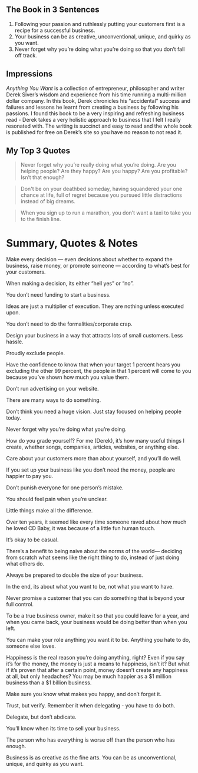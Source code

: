 ## The Book in 3 Sentences

1. Following your passion and ruthlessly putting your customers first is a recipe for a successful business.
2. Your business can be as creative, unconventional, unique, and quirky as you want.
3. Never forget why you’re doing what you’re doing so that you don’t fall off track.

## Impressions

*Anything You Want* is a collection of entrepreneur, philosopher and writer Derek Siver’s wisdom and experience from his time running a multi-million dollar company. In this book, Derek chronicles his “accidental” success and failures and lessons he learnt from creating a business by following his passions. I found this book to be a very inspiring and refreshing business read - Derek takes a very holistic approach to business that I felt I really resonated with. The writing is succinct and easy to read and the whole book is published for free on Derek’s site so you have no reason to not read it.

## My Top 3 Quotes

> Never forget why you’re really doing what you’re doing. Are you helping people? Are they happy? Are you happy? Are you profitable? Isn’t that enough?

> Don't be on your deathbed someday, having squandered your one chance at life, full of regret because you pursued little distractions instead of big dreams.

> When you sign up to run a marathon, you don’t want a taxi to take you to the finish line.

# Summary, Quotes & Notes

Make every decision — even decisions about whether to expand the business, raise money, or promote someone — according to what’s best for your customers.

When making a decision, its either “hell yes” or “no”.

You don’t need funding to start a business.

Ideas are just a multiplier of execution. They are nothing unless executed upon.

You don’t need to do the formalities/corporate crap.

Design your business in a way that attracts lots of small customers. Less hassle.

Proudly exclude people.

Have the confidence to know that when your target 1 percent hears you excluding the other 99 percent, the people in that 1 percent will come to you because you’ve shown how much you value them.

Don’t run advertising on your website.

There are many ways to do something.

Don’t think you need a huge vision. Just stay focused on helping people today.

Never forget why you’re doing what you’re doing.

How do you grade yourself? For me (Derek), it’s how many useful things I create, whether songs, companies, articles, websites, or anything else.

Care about your customers more than about yourself, and you’ll do well.

If you set up your business like you don’t need the money, people are happier to pay you.

Don’t punish everyone for one person’s mistake.

You should feel pain when you’re unclear.

Little things make all the difference.

Over ten years, it seemed like every time someone raved about how much he loved CD Baby, it was because of a little fun human touch.

It’s okay to be casual.

There’s a benefit to being naive about the norms of the world— deciding from scratch what seems like the right thing to do, instead of just doing what others do.

Always be prepared to double the size of your business.

In the end, its about what you want to be, not what you want to have.

Never promise a customer that you can do something that is beyond your full control.

To be a true business owner, make it so that you could leave for a year, and when you came back, your business would be doing better than when you left.

You can make your role anything you want it to be. Anything you hate to do, someone else loves.

Happiness is the real reason you’re doing anything, right? Even if you say it’s for the money, the money is just a means to happiness, isn’t it? But what if it’s proven that after a certain point, money doesn’t create any happiness at all, but only headaches? You may be much happier as a $1 million business than a $1 billion business.

Make sure you know what makes you happy, and don’t forget it.

Trust, but verify. Remember it when delegating - you have to do both.

Delegate, but don’t abdicate.

You’ll know when its time to sell your business.

The person who has everything is worse off than the person who has enough.

Business is as creative as the fine arts. You can be as unconventional, unique, and quirky as you want.